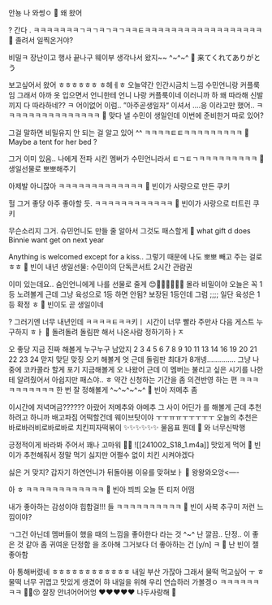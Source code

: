 안뇽
나 와썽ㅇ
🫧 왜 왔어

?
간다
.
ㅋㅋㅋㅋㅋㅋㅋㄱㅋㄱㅋㄱㅋㄱㅋㅋㅌㅋㅋㅋㅋㅋㅋㅋㅋㅋㅋㅋㅋㅋㅋㅋㅋㅋㅋ
🫧 졸려서 일찍온거야?

비밀ㅋ
장난이고
행사 끝나구 웨이부 생각나서 왔지~~
^~^~^
🫧 来てくれてありがとう

보고싶어서 왔어
ㅎㅎㅎㅎㅎㅎ
ㅎ헤ㅔㅎ
오늘약간 인간시금치 느낌
수민언니랑 커플룩임
그래서 아까 옷 입으면서
언니한테
언니 나랑 커플룩이네
이러니까
하 왜 따라해
신발끼지 다 따라하네??
ㅋ 어이없어
이럼..
”아주곧생일자“ 이셔서
….응
이라고만 했어..
ㅋㅋㅋㅋㅋㅋㅋㅋㅋㅋㅋㅋㅋㅋㅋ
🫧 맞다 낼 수민이 생일인데 이번에 준비한거 따로 있어?

그걸 말하면
비밀유지 안 되는 걸
알고 있어 ^^
ㅋㅋㅋㅋㅌㅌㅋㅋㅋㅋㅋㅋㅋㅋㅋ
🫧 Maybe a tent for her bed ? 

그거 이미 있음..
나에게 전파 시킨 멤버가 수민언니라서
ㅌㄱㅌㄱㅋㅋㅋㅋㅋㅋㅋㅋㅋ
🫧 생일선물로 뽀뽀해주기

아제발
아니잖아
ㅋㅋㅋㅋㅋㅋㅋㅋㅋㅋㅋㅋㅋ
🫧 빈이가 사랑으로 만든 쿠키

헐 그거 좋당
아주 좋아할 듯.
ㅋㅋㅋㅋㅋㅋㅋㅋㅋㅋㅋㅋ
🫧 빈이가 사랑으로 터트린 쿠키

무슨소리지 그거.
슈민언니도 만들 줄 알아서
그것도 패스할게
🫧 what gift d does Binnie want get on next year 

Anything is welcomed except for a kiss..
그렇기 때문에
나도 뽀뽀 빼고
주는 걸로 ㅎㅎ
🫧 빈이 내년 생일선물: 수민이의 단독콘서트 2시간 관람권

이미 있는데요..
숨인언니에게
나를 선물로 줄게
😊🫶🏻✌🏻🎁💝
몰라 비밀이야
오늘은 꼭
1등 노려볼게
근데
그냥 육성으로 1등 하면 안됨?
보장된 1등인데 그럼
;;;;
일단 육성은 1등 확정 ㅎ
🫧 빈이도 곧 생일이네

? 그러기엔 너무 내년인데
ㅋㅋㅋㅋㅌㅋㅋ키ㅣ
시간이 너무 빨라
주만사 다음 게스트 누구하지
ㅎㅏ
🫧 돌려돌려 돌림판 해서 나온사람 정하기하ㅏㅈ

오 좋당
지금 진짜 해볼게
누구누구 남았지
2 3 4 5 6 7 8 9 10 11 13 14 16 19 20 21 22 23 24
맏지
맞딛
맞징
오키 해볼게
엇 근데
돌림판 최대가
8개넹…………..
그냥 나중에 코카콜라 할게
포기
지금해볼게
오
나왔어
근데 이 멤버는
불리고 싶은 시기를 나한테 알려줬어서
아쉽지만 패스야..
ㅎ
약간
신청하는 기간을
좀 의견반영
하는 편
ㅋㅋㅋㅋㅋㅋㅋㅋㅋㅋ
한 번 잘 정해볼게 ^~^~^~^~^
🫧 빈아 저메추 좀

이시간에
저녁머금??????
아랐어
저메추와
야메추
그 사이 어딘가
를 해볼게
근데 추천하려고 하니까
배고파짐
어떡할건데
웨이브탓이야
ㅜㅜㅠㅠㅜㅜㅜㅜㅜ
오늘의 추천은 바로바러비로바로바로
치킨피자떡볶이
✨✨✨✨✨✨
물음표 뭔데
🫧 와 너무신박행

긍정적이게 바라봐 주어서 꽤나 고마워
🫶🏻
![[241002_S18_1.m4a]]
맛있게 먹어
🫧 빈이가 추천해줘서 정말 먹기 싫지만
어쩔수 없이 치킨 시켜야겠다

싫은 거 맞지?
갑자기
하연언니가 뒤돌아봄
이유를 맞혀보ㅏ
🫧 왕왕와오앙<—-

아
ㅎ
ㅋㅋㅋㅋㅋㅋㅋㅋㅋㅋㅋㅋ
🫧 빈아 븨븨 오늘 뜬 티저 어떰

내가 좋아하는
감성이야
힙합걸!!!
들
ㅋㅋㅋㅋㅋㅋㅋㅋㅋㅋ
🫧 빈이 사복 추구미 저런 느낌이야?

ㄱ그건 아닌데
멤버들이 했을 때의 느낌을 좋아한다
라는 것
^~^
난
깔끔.. 단정.. 이 좋은 것 같아
좀 귀여운 단정함
을 조아해
그거보다 더 좋아하는 건
 [y/n] ㅋ
🫧 난 빈이 젤 좋아함

아 통해버렸네
ㅎㅎㅎㅎㅎㅎㅎㅎㅎㅎㅎㅎ
내일 부산 가잖아
그래서
물떡 먹고싶어
ㅜ
ㅎ
물떡
너무
귀엽고 맛있게 생겼어
햐
내일을 위해
우리 연습하러
가볼겡ㅇ
ㅋㅋㅋㅋㅋㅋㅋㅋ
✌🏻😚
잘장
안녀어어어엉
❤️❤️❤️❤️❤️
나두사랑해
🤍



































